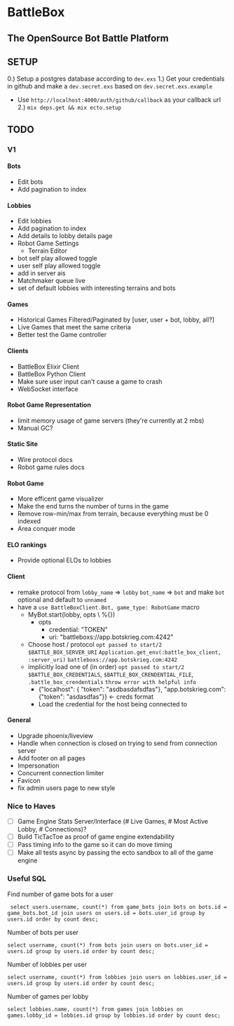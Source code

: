 # BattleBox

## The OpenSource Bot Battle Platform

## SETUP

0.) Setup a postgres database according to `dev.exs`
1.) Get your credentials in github and make a `dev.secret.exs` based on `dev.secret.exs.example` 
  * Use `http://localhost:4000/auth/github/callback` as your callback url
2.) `mix deps.get && mix ecto.setup`

## TODO

### V1

#### Bots
- Edit bots
- Add pagination to index
#### Lobbies
- Edit lobbies
- Add pagination to index
- Add details to lobby details page
- Robot Game Settings
  - Terrain Editor
- bot self play allowed toggle
- user self play allowed toggle
- add in server ais
- Matchmaker queue live
- set of default lobbies with interesting terrains and bots
#### Games
- Historical Games Filtered/Paginated by [user, user + bot, lobby, all?]
- Live Games that meet the same criteria
- Better test the Game controller
#### Clients
- BattleBox Elixir Client
- BattleBox Python Client
- Make sure user input can't cause a game to crash
- WebSocket interface
#### Robot Game Representation
- limit memory usage of game servers (they're currently at 2 mbs)
- Manual GC?
#### Static Site
- Wire protocol docs
- Robot game rules docs
#### Robot Game
- More efficent game visualizer
- Make the end turns the number of turns in the game
- Remove row-min/max from terrain, because everything must be 0 indexed
- Area conquer mode
#### ELO rankings
- Provide optional ELOs to lobbies
#### Client
- remake protocol from `lobby_name` => `lobby` `bot_name` => `bot` and make `bot` optional and default to `unnamed`
- have a `use BattleBoxClient.Bot, game_type: RobotGame` macro
  - MyBot.start(lobby, opts \\ %{})
    - opts
      - credential: "TOKEN"
      - uri: "battleboxs://app.botskrieg.com:4242"
  - Choose host / protocol
    `opt passed to start/2` `$BATTLE_BOX_SERVER_URI` `Application.get_env(:battle_box_client, :server_uri)` `battleboxs://app.botskrieg.com:4242` 
  - implicitly load one of (in order) `opt passed to start/2` `$BATTLE_BOX_CREDENTIALS`, `$BATTLE_BOX_CRENDENTIAL_FILE`, `.battle_box_crendentials` `throw error with helpful info`
    - {"localhost": { "token": "asdbasdafsdfas"}, "app.botskrieg.com": {"token": "asdasdfas"}} <- creds format
    - Load the credential for the host being connected to
#### General
- Upgrade phoenix/liveview
- Handle when connection is closed on trying to send from connection server
- Add footer on all pages
- Impersonation
- Concurrent connection limiter
- Favicon
- fix admin users page to new style

### Nice to Haves

- [ ] Game Engine Stats Server/Interface (# Live Games, # Most Active Lobby, # Connections)?
- [ ] Build TicTacToe as proof of game engine extendability
- [ ] Pass timing info to the game so it can do move timing
- [ ] Make all tests async by passing the ecto sandbox to all of the game engine

### Useful SQL

Find number of game bots for a user
```
 select users.username, count(*) from game_bots join bots on bots.id = game_bots.bot_id join users on users.id = bots.user_id group by users.id order by count desc;
```

Number of bots per user
```
select username, count(*) from bots join users on bots.user_id = users.id group by users.id order by count desc;
```

Number of lobbies per user
```
select username, count(*) from lobbies join users on lobbies.user_id = users.id group by users.id order by count desc;
```

Number of games per lobby
```
select lobbies.name, count(*) from games join lobbies on games.lobby_id = lobbies.id group by lobbies.id order by count desc;
```
